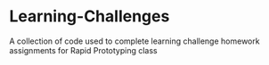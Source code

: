 Learning-Challenges
===================

A collection of code used to complete learning challenge homework assignments for Rapid Prototyping class
